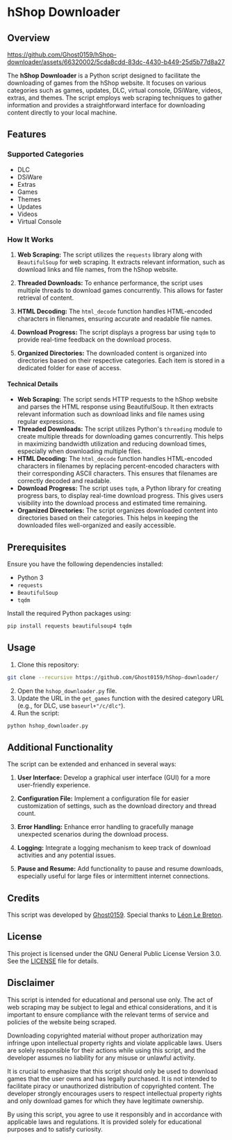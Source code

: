 # hShop Downloader

## Overview
https://github.com/Ghost0159/hShop-downloader/assets/66320002/5cda8cdd-83dc-4430-b449-25d5b77d8a27

The **hShop Downloader** is a Python script designed to facilitate the downloading of games from the hShop website. It focuses on various categories such as games, updates, DLC, virtual console, DSiWare, videos, extras, and themes. The script employs web scraping techniques to gather information and provides a straightforward interface for downloading content directly to your local machine.

## Features

### Supported Categories

- DLC
- DSiWare
- Extras
- Games
- Themes
- Updates
- Videos
- Virtual Console

### How It Works

1. **Web Scraping:** The script utilizes the `requests` library along with `BeautifulSoup` for web scraping. It extracts relevant information, such as download links and file names, from the hShop website.

2. **Threaded Downloads:** To enhance performance, the script uses multiple threads to download games concurrently. This allows for faster retrieval of content.

3. **HTML Decoding:** The `html_decode` function handles HTML-encoded characters in filenames, ensuring accurate and readable file names.

4. **Download Progress:** The script displays a progress bar using `tqdm` to provide real-time feedback on the download process.

5. **Organized Directories:** The downloaded content is organized into directories based on their respective categories. Each item is stored in a dedicated folder for ease of access.

#### Technical Details
- **Web Scraping:** The script sends HTTP requests to the hShop website and parses the HTML response using BeautifulSoup. It then extracts relevant information such as download links and file names using regular expressions.
- **Threaded Downloads:** The script utilizes Python's ``threading`` module to create multiple threads for downloading games concurrently. This helps in maximizing bandwidth utilization and reducing download times, especially when downloading multiple files.
- **HTML Decoding:** The ``html_decode`` function handles HTML-encoded characters in filenames by replacing percent-encoded characters with their corresponding ASCII characters. This ensures that filenames are correctly decoded and readable.
- **Download Progress:** The script uses ``tqdm``, a Python library for creating progress bars, to display real-time download progress. This gives users visibility into the download process and estimated time remaining.
- **Organized Directories:** The script organizes downloaded content into directories based on their categories. This helps in keeping the downloaded files well-organized and easily accessible.

## Prerequisites

Ensure you have the following dependencies installed:

- Python 3
- `requests`
- `BeautifulSoup`
- `tqdm`

Install the required Python packages using:

```bash
pip install requests beautifulsoup4 tqdm
```

## Usage
1. Clone this repository:
```bash
git clone --recursive https://github.com/Ghost0159/hShop-downloader/
```
2. Open the `hshop_downloader.py` file.
3. Update the URL in the `get_games` function with the desired category URL (e.g., for DLC, use `baseurl+"/c/dlc"`).
4. Run the script:
```bash
python hshop_downloader.py
```

## Additional Functionality
The script can be extended and enhanced in several ways:

1. **User Interface:** Develop a graphical user interface (GUI) for a more user-friendly experience.

2. **Configuration File:** Implement a configuration file for easier customization of settings, such as the download directory and thread count.

3. **Error Handling:** Enhance error handling to gracefully manage unexpected scenarios during the download process.

4. **Logging:** Integrate a logging mechanism to keep track of download activities and any potential issues.

5. **Pause and Resume:** Add functionality to pause and resume downloads, especially useful for large files or intermittent internet connections.


## Credits
This script was developed by [Ghost0159](https://github.com/Ghost0159/).
Special thanks to [Léon Le Breton](https://github.com/LeonLeBreton).

## License
This project is licensed under the GNU General Public License Version 3.0. See the [LICENSE](LICENSE) file for details.

## Disclaimer
This script is intended for educational and personal use only. The act of web scraping may be subject to legal and ethical considerations, and it is important to ensure compliance with the relevant terms of service and policies of the website being scraped.

Downloading copyrighted material without proper authorization may infringe upon intellectual property rights and violate applicable laws. Users are solely responsible for their actions while using this script, and the developer assumes no liability for any misuse or unlawful activity.

It is crucial to emphasize that this script should only be used to download games that the user owns and has legally purchased. It is not intended to facilitate piracy or unauthorized distribution of copyrighted content. The developer strongly encourages users to respect intellectual property rights and only download games for which they have legitimate ownership.

By using this script, you agree to use it responsibly and in accordance with applicable laws and regulations. It is provided solely for educational purposes and to satisfy curiosity.
